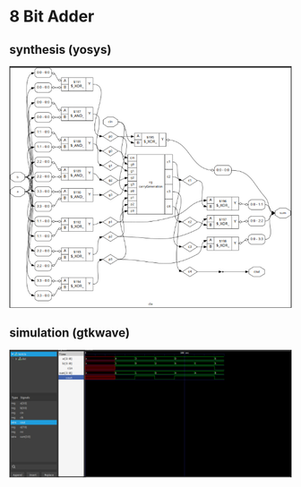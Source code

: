 # 8 Bit Adder

## synthesis (yosys)
![synthesis](https://github.com/AbinashDwibedi/learning-verilog/blob/main/Combinational%20Circuits/adders/carryLookaheadAdder/yoSysSynth.png)

## simulation (gtkwave)
![simulation](https://github.com/AbinashDwibedi/learning-verilog/blob/main/Combinational%20Circuits/adders/carryLookaheadAdder/simulation.png)